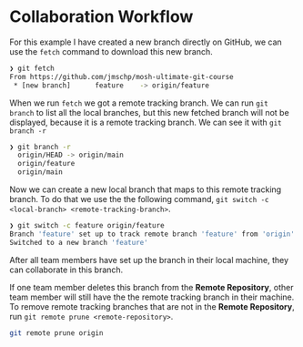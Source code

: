 # Collaboration Workflow

For this example I have created a new branch directly on GitHub, we can use the `fetch` command to download this new branch.

```bash
❯ git fetch
From https://github.com/jmschp/mosh-ultimate-git-course
 * [new branch]      feature    -> origin/feature
```

When we run `fetch` we got a remote tracking branch. We can run `git branch` to list all the local branches, but this new fetched branch will not be displayed, because it is a remote tracking branch. We can see it with `git branch -r`

```bash
❯ git branch -r
  origin/HEAD -> origin/main
  origin/feature
  origin/main
```

Now we can create a new local branch that maps to this remote tracking branch. To do that we use the the following command, `git switch -c <local-branch> <remote-tracking-branch>`.

```bash
❯ git switch -c feature origin/feature
Branch 'feature' set up to track remote branch 'feature' from 'origin'.
Switched to a new branch 'feature'
```

After all team members have set up the branch in their local machine, they can collaborate in this branch.

If one team member deletes this branch from the **Remote Repository**, other team member will still have the the remote tracking branch in their machine. To remove remote tracking branches that are not in the **Remote Repository**, run `git remote prune <remote-repository>`.

```bash
git remote prune origin
```
